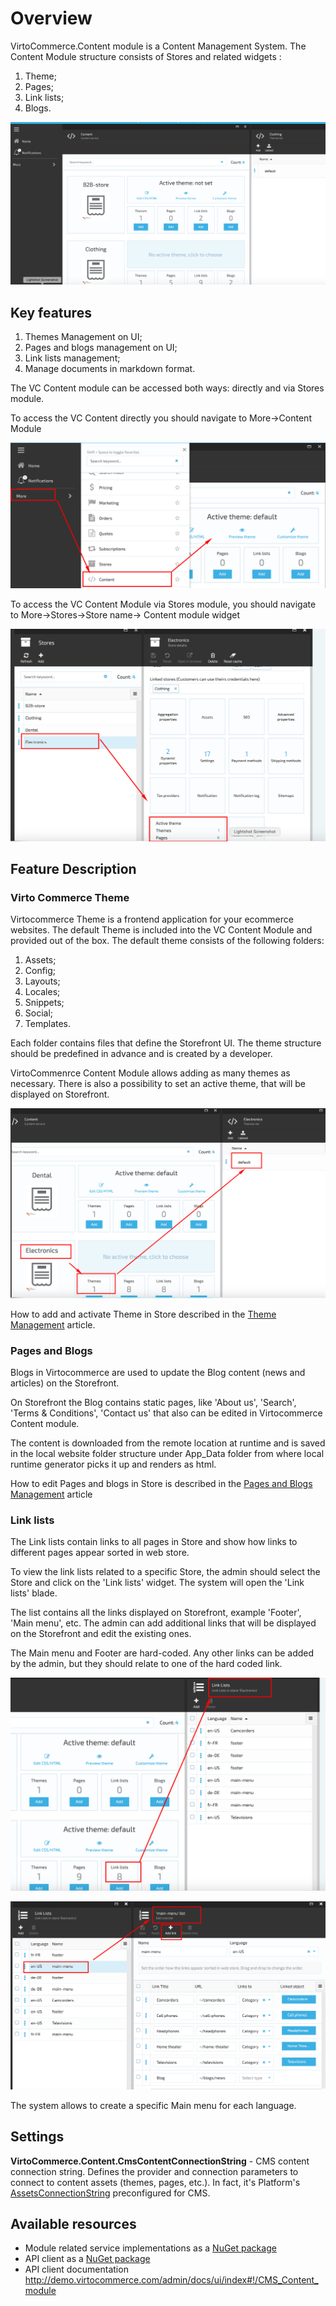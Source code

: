 
# Overview

VirtoCommerce.Content module is a  Content Management System. The Content Module structure consists of Stores and related widgets :

1. Theme;
1. Pages;
1. Link lists;
1. Blogs.

![Content Module](media/screen-content-module.png)

## Key features

1. Themes Management on UI;
1. Pages and blogs management on UI;
1. Link lists management;
1. Manage documents in markdown format.

The VC Content module can be accessed both ways: directly and via Stores module.

To access the VC Content directly you should navigate to More->Content Module

![Direct Access](media/screen-access-content-directly.png)

To access the VC Content Module via Stores module, you should navigate to More->Stores->Store name-> Content module widget

![Access from Store Module](media/screen-access-from-store-module.png)

## Feature Description

### Virto Commerce Theme

Virtocommerce Theme is a frontend application for your ecommerce websites.
The default Theme is included into the VC Content Module and provided out of the box. The default theme consists of the following folders:

1. Assets;
1. Config;
1. Layouts;
1. Locales;
1. Snippets;
1. Social;
1. Templates.

Each folder contains files that define the Storefront UI.
The theme structure should be predefined in advance and is created by a developer.

VirtoCommenrce Content Module allows adding as many themes as necessary. There is also a possibility to set an active theme, that will be displayed on Storefront.

![Theme View](media/screen-theme-view.png)

How to add and activate Theme in Store described in the [Theme Management](/docs/theme-management.md) article.

### Pages and Blogs

Blogs in Virtocommerce are used to update the Blog content (news and articles) on the Storefront.

On Storefront the Blog contains static pages, like 'About us', 'Search', 'Terms & Conditions', 'Contact us' that also can be edited in Virtocommerce Content module.

 The content is downloaded from the remote location at runtime and is saved in the local website folder structure under App_Data folder from where local runtime generator picks it up and renders as html.

How to edit Pages and blogs in Store is described in the [Pages and Blogs Management](/docs/pages-blogs-management.md) article

### Link lists

The Link lists contain links to all pages in Store and show how links to different pages appear sorted in web store.

To view the link lists related to a specific Store, the admin should select the Store and click on the 'Link lists' widget. The system will open the 'Link lists' blade.

The list contains all the links displayed on Storefront, example 'Footer', 'Main menu', etc. The admin can add additional links that will be displayed on the Storefront and edit the existing ones.

The Main menu and Footer are hard-coded. Any other links can be added by the admin, but they should relate to one of the hard coded link.

![Links list](media/screen-link-lists.png)

![Main menu](media/screen-main-menu-link.png)

The system allows to create a specific Main menu for each language.

## Settings

**VirtoCommerce.Content.CmsContentConnectionString** - CMS content connection string. Defines the provider and connection parameters to connect to content assets (themes, pages, etc.). In fact, it's Platform's <a href="https://virtocommerce.com/docs/vc2devguide/deployment/platform-settings" target="_blank">AssetsConnectionString</a> preconfigured for CMS.

## Available resources

* Module related service implementations as a <a href="https://www.nuget.org/packages/VirtoCommerce.ContentModule.Data" target="_blank">NuGet package</a>
* API client as a <a href="https://www.nuget.org/packages/VirtoCommerce.ContentModule.Client" target="_blank">NuGet package</a>
* API client documentation http://demo.virtocommerce.com/admin/docs/ui/index#!/CMS_Content_module
